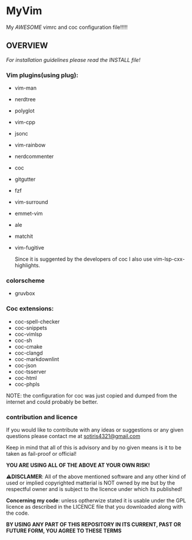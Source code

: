 # MyVim

My *AWESOME* vimrc and coc configuration file!!!!!

## OVERVIEW

*For installation guidelines please read the INSTALL file!*

### Vim plugins(using plug):

- vim-man
- nerdtree
- polyglot
- vim-cpp
- jsonc
- vim-rainbow
- nerdcommenter
- coc
- gitgutter
- fzf
- vim-surround
- emmet-vim
- ale
- matchit
- vim-fugitive

    Since it is suggented by the developers of coc I also use vim-lsp-cxx-highlights.

### colorscheme

- gruvbox

### Coc extensions:

- coc-spell-checker
- coc-snippets
- coc-vimlsp
- coc-sh
- coc-cmake
- coc-clangd
- coc-markdownlint
- coc-json
- coc-tsserver
- coc-html
- coc-phpls

NOTE: the configuration for coc was just copied and dumped from the internet and could probably be better.

### contribution and licence

If you would like to contribute with any ideas or suggestions  or any given questions please contact me at sotiris4321@gmail.com

Keep in mind that all of this is advisory and by no given means is it to be taken as fail-proof or official!

**YOU ARE USING ALL OF THE ABOVE AT YOUR OWN RISK!**

:warning:**DISCLAMER**: All of the above mentioned software and any other kind of used or implied copyrighted matterial is NOT owned by me 
but by the respectful owner and is subject to the licence under which its published!

**Concerning my code**: unless optherwize stated it is usable under the GPL licence as described in the LICENCE file 
that you downloaded along with the code.

**BY USING ANY PART OF THIS REPOSITORY IN ITS CURRENT, PAST OR FUTURE FORM, YOU AGREE TO THESE TERMS**
